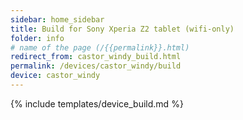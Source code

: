 ```yaml
---
sidebar: home_sidebar
title: Build for Sony Xperia Z2 tablet (wifi-only)
folder: info
# name of the page (/{{permalink}}.html)
redirect_from: castor_windy_build.html
permalink: /devices/castor_windy/build
device: castor_windy
---
```

{% include templates/device_build.md %}
